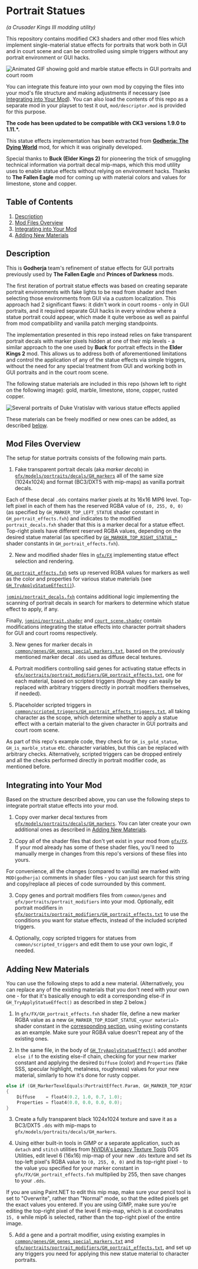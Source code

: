 Portrait Statues
================
_(a Crusader Kings III modding utility)_

This repository contains modified CK3 shaders and other mod files which implement single-material statue effects for portraits that work both in GUI and in court scene and can be controlled using simple triggers without any portrait environment or GUI hacks.
<a name="demo"></a>

![Animated GIF showing gold and marble statue effects in GUI portraits and court room](https://media.githubusercontent.com/media/terrapass/ck3-modutil-portrait-statues/master/docs/gh_portrait_statues.gif)

You can integrate this feature into your own mod by copying the files into your mod's file structure and making adjustments if necessary (see [Integrating into Your Mod](#integration)).
You can also load the contents of this repo as a separate mod in your playset to test it out, `mod/descriptor.mod` is provided for this purpose.

**The code has been updated to be compatible with CK3 versions 1.9.0 to 1.11.*.**

This statue effects implementation has been extracted from [**Godherja: The Dying World**](https://steamcommunity.com/sharedfiles/filedetails/?id=2326030123) mod, for which it was originally developed.

Special thanks to **Buck (Elder Kings 2)** for pioneering the trick of smuggling technical information via portrait decal mip-maps, which this mod utility uses to enable statue effects without relying on environment hacks.
Thanks to **The Fallen Eagle** mod for coming up with material colors and values for limestone, stone and copper.

Table of Contents
-----------------
1. <a href="#description">Description</a>
2. <a href="#under-the-hood">Mod Files Overview</a>
3. <a href="#integration">Integrating into Your Mod</a>
4. <a href="#new-materials">Adding New Materials</a>

Description<a name="description"></a>
-----------
This is **Godherja** team's refinement of statue effects for GUI portraits previously used by **The Fallen Eagle** and **Princes of Darkness** mods.

The first iteration of portrait statue effects was based on creating separate portrait environments with fake lights to be read from shader and then selecting those environments from GUI via a custom localization. This approach had 2 significant flaws: it didn't work in court rooms - only in GUI portraits, and it required separate GUI hacks in every window where a statue portrait could appear, which made it quite verbose as well as painful from mod compatibility and vanilla patch merging standpoints.

The implementation presented in this repo instead relies on fake transparent portrait decals with marker pixels hidden at one of their mip levels - a similar approach to the one used by **Buck** for portrait effects in the **Elder Kings 2** mod. This allows us to address both of aforementioned limitations and control the application of any of the statue effects via simple triggers, without the need for any special treatment from GUI and working both in GUI portraits and in the court room scene.

The following statue materials are included in this repo (shown left to right on the following image): gold, marble, limestone, stone, copper, rusted copper.

![Several portraits of Duke Vratislav with various statue effects applied](https://media.githubusercontent.com/media/terrapass/ck3-modutil-portrait-statues/master/docs/statue_materials.png)

These materials can be freely modified or new ones can be added, as described <a href="#new-materials">below</a>.

Mod Files Overview<a name="under-the-hood"></a>
------------------
The setup for statue portraits consists of the following main parts.

1. Fake transparent portrait decals (aka *marker decals*) in [`gfx/models/portraits/decals/GH_markers`](https://github.com/terrapass/ck3-modutil-portrait-statues/tree/master/mod/gfx/models/portraits/decals/GH_markers) all of the same size (1024x1024) and format (BC3/DXT5 with mip-maps) as vanilla portrait decals.

Each of these decal `.dds` contains marker pixels at its 16x16 MIP6 level. Top-left pixel in each of them has the reserved RGBA value of `(0, 255, 0, 0)` (as specified by `GH_MARKER_TOP_LEFT_STATUE` shader constant in `GH_portrait_effects.fxh`) and indicates to the modified `portrait_decals.fxh` shader that this is a marker decal for a statue effect. Top-right pixels have different reserved RGBA values, depending on the desired statue material (as specified by [`GH_MARKER_TOP_RIGHT_STATUE_*`](https://github.com/terrapass/ck3-modutil-portrait-statues/blob/master/mod/gfx/FX/GH_portrait_effects.fxh#L19) shader constants in `GH_portrait_effects.fxh`).

2. New and modified shader files in [`gfx/FX`](https://github.com/terrapass/ck3-modutil-portrait-statues/tree/master/mod/gfx/FX) implementing statue effect selection and rendering.

[`GH_portrait_effects.fxh`](https://github.com/terrapass/ck3-modutil-portrait-statues/tree/master/mod/gfx/FX/GH_portrait_effects.fxh) sets up reserved RGBA values for markers as well as the color and properties for various statue materials (see [`GH_TryApplyStatueEffect()`](https://github.com/terrapass/ck3-modutil-portrait-statues/blob/master/mod/gfx/FX/GH_portrait_effects.fxh#L64)).

[`jomini/portrait_decals.fxh`](https://github.com/terrapass/ck3-modutil-portrait-statues/tree/master/mod/gfx/FX/jomini/portrait_decals.fxh) contains additional logic implementing the scanning of portrait decals in search for markers to determine which statue effect to apply, if any.

Finally, [`jomini/portrait.shader`](https://github.com/terrapass/ck3-modutil-portrait-statues/tree/master/mod/gfx/FX/jomini/portrait.shader) and [`court_scene.shader`](https://github.com/terrapass/ck3-modutil-portrait-statues/tree/master/mod/gfx/FX/court_scene.shader) contain modifications integrating the statue effects into character portrait shaders for GUI and court rooms respectively.

3. New genes for marker decals in [`common/genes/GH_genes_special_markers.txt`](https://github.com/terrapass/ck3-modutil-portrait-statues/blob/master/mod/common/genes/GH_genes_special_markers.txt), based on the previously mentioned marker decal `.dds` used as diffuse decal textures.

4. Portrait modifiers controlling said genes for activating statue effects in [`gfx/portraits/portrait_modifiers/GH_portrait_effects.txt`](https://github.com/terrapass/ck3-modutil-portrait-statues/blob/master/mod/gfx/portraits/portrait_modifiers/GH_portrait_effects.txt), one for each material, based on scripted triggers (though they can easily be replaced with arbitrary triggers directly in portrait modifiers themselves, if needed).

5. Placeholder scripted triggers in [`common/scripted_triggers/GH_portrait_effects_triggers.txt`](https://github.com/terrapass/ck3-modutil-portrait-statues/blob/master/mod/common/scripted_triggers/GH_portrait_effects_triggers.txt), all taking character as the scope, which determine whether to apply a statue effect with a certain material to the given character in GUI portraits and court room scene.

As part of this repo's example code, they check for `GH_is_gold_statue`, `GH_is_marble_statue` etc. character variables, but this can be replaced with arbitrary checks. Alternatively, scripted triggers can be dropped entirely and all the checks performed directly in portrait modifier code, as mentioned before.

Integrating into Your Mod<a name="integration"></a>
-------------------------
Based on the structure described above, you can use the following steps to integrate portrait statue effects into your mod.

1. Copy over marker decal textures from [`gfx/models/portraits/decals/GH_markers`](https://github.com/terrapass/ck3-modutil-portrait-statues/tree/master/mod/gfx/models/portraits/decals/GH_markers). You can later create your own additional ones as described in <a href="#new-materials">Adding New Materials</a>.

2. Copy all of the shader files that don't yet exist in your mod from [`gfx/FX`](https://github.com/terrapass/ck3-modutil-portrait-statues/tree/master/mod/gfx/FX).
If your mod already has some of these shader files, you'll need to manually merge in changes from this repo's versions of these files into yours.

For convenience, all the changes (compared to vanilla) are marked with `MOD(godherja)` comments in shader files -
you can just search for this string and copy/replace all pieces of code surrounded by this comment.
<!--Additionally, `MOD(court-skybox)` comments in `court_scene.shader` mark changes providing support for sky rendering in court room scene.-->

3. Copy genes and portrait modifiers files from `common/genes` and `gfx/portraits/portrait_modifiers` into your mod. Optionally, edit portrait modifiers in [`gfx/portraits/portrait_modifiers/GH_portrait_effects.txt`](https://github.com/terrapass/ck3-modutil-portrait-statues/blob/master/mod/gfx/portraits/portrait_modifiers/GH_portrait_effects.txt) to use the conditions you want for statue effects, instead of the included scripted triggers.

4. Optionally, copy scripted triggers for statues from `common/scripted_triggers` and edit them to use your own logic, if needed.

Adding New Materials<a name="new-materials"></a>
--------------------
You can use the following steps to add a new material. (Alternatively, you can replace any of the existing materials that you don't need with your own one - for that it's basically enough to edit a corresponding else-if in `GH_TryApplyStatueEffect()` as described in step 2 below.)

1. In `gfx/FX/GH_portrait_effects.fxh` shader file, define a new marker RGBA value as a new `GH_MARKER_TOP_RIGHT_STATUE_<your material>` shader constant in the [corresponding section](https://github.com/terrapass/ck3-modutil-portrait-statues/blob/master/mod/gfx/FX/GH_portrait_effects.fxh#L19), using existing constants as an example. Make sure your RGBA value doesn't repeat any of the existing ones.

2. In the same file, in the body of [`GH_TryApplyStatueEffect()`](https://github.com/terrapass/ck3-modutil-portrait-statues/blob/master/mod/gfx/FX/GH_portrait_effects.fxh#L64) add another `else if` to the existing else-if chain, checking for your new marker constant and applying the desired `Diffuse` (color) and `Properties` (fake SSS, specular highlight, metalness, roughness) values for your new material, similarly to how it's done for rusty copper.
```cpp
else if (GH_MarkerTexelEquals(PortraitEffect.Param, GH_MARKER_TOP_RIGHT_STATUE_COPPER_RUST))
{
	Diffuse    = float4(0.2, 1.0, 0.7, 1.0);
	Properties = float4(0.0, 0.0, 0.0, 0.0);
}
```

3. Create a fully transparent black 1024x1024 texture and save it as a BC3/DXT5 `.dds` with mip-maps to `gfx/models/portraits/decals/GH_markers`.

4. Using either built-in tools in GIMP or a separate application, such as `detach` and `stitch` utilities from [NVIDIA's Legacy Texture Tools](https://developer.nvidia.com/legacy-texture-tools) DDS Utilities, edit level 6 (16x16) mip-map of your new `.dds` texture and set its top-left pixel's RGBA value to `(0, 255, 0, 0)` and its top-right pixel - to the value you specified for your marker constant in `gfx/FX/GH_portrait_effects.fxh` multiplied by 255, then save changes to your `.dds`. 

If you are using Paint.NET to edit this mip map, make sure your pencil tool is set to "Overwrite", rather than "Normal" mode, so that the edited pixels get the exact values you entered. If you are using GIMP, make sure you're editing the top-right pixel of the level 6 mip-map, which is at coordinates `15, 0` while mip6 is selected, rather than the top-right pixel of the entire image.

5. Add a gene and a portrait modifier, using existing examples in [`common/genes/GH_genes_special_markers.txt`](https://github.com/terrapass/ck3-modutil-portrait-statues/blob/master/mod/common/genes/GH_genes_special_markers.txt) and [`gfx/portraits/portrait_modifiers/GH_portrait_effects.txt`](https://github.com/terrapass/ck3-modutil-portrait-statues/blob/master/mod/gfx/portraits/portrait_modifiers/GH_portrait_effects.txt), and set up any triggers you need for applying this new statue material to character portraits.
